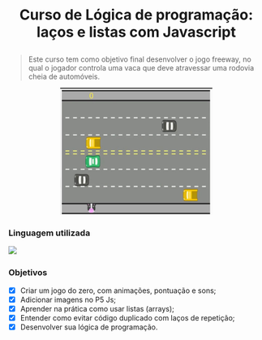 # <p align="center"> Curso de Lógica de programação: laços e listas com Javascript</p>

> <p align="justified"> Este curso tem como objetivo final desenvolver o jogo freeway, no qual o jogador controla uma vaca que deve atravessar uma rodovia cheia de automóveis. </p>

<p align="center">
<img src="https://github.com/nathalia-alves/projeto-freeway-alura/blob/main/free_way.jpeg?raw=true" width="300" height="250">
</p>

### Linguagem utilizada
<p align="left">
<img src="https://img.shields.io/badge/JavaScript-323330?style=for-the-badge&logo=javascript&logoColor=F7DF1E">
</p>

### Objetivos
- [x] Criar um jogo do zero, com animações, pontuação e sons;
- [x] Adicionar imagens no P5 Js;
- [x] Aprender na prática como usar listas (arrays);
- [x] Entender como evitar código duplicado com laços de repetição;
- [x] Desenvolver sua lógica de programação.
